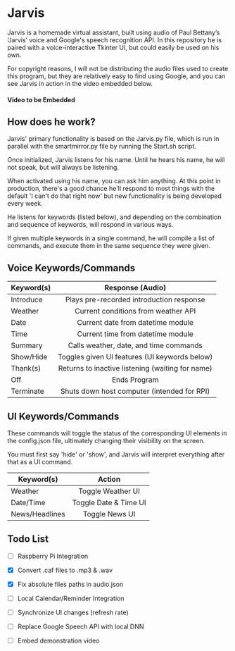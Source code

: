 # Jarvis #

Jarvis is a homemade virtual assistant, built using audio of Paul Bettany’s ‘Jarvis’ voice and Google's speech recognition API. In this repository he is paired with a voice-interactive Tkinter UI, but could easily be used on his own.

For copyright reasons, I will not be distributing the audio files used to create this program, but they are relatively easy to find using Google, and you can see Jarvis in action in the video embedded below.

#### Video to be Embedded ####


## How does he work? ##

Jarvis' primary functionality is based on the Jarvis.py file, which is run in parallel with the smartmirror.py file by running the Start.sh script.

Once initialized, Jarvis listens for his name. Until he hears his name, he will not speak, but will always be listening.

When activated using his name, you can ask him anything. At this point in production, there's a good chance he'll respond to most things with the default 'I can't do that right now' but new functionality is being developed every week. 

He listens for keywords (listed below), and depending on the combination and sequence of keywords, will respond in various ways.

If given multiple keywords in a single command, he will compile a list of commands, and execute them in the same sequence they were given.


## Voice Keywords/Commands ##

| Keyword(s)    | Response  (Audio)                                |
| ------------- |:------------------------------------------------:|
| Introduce     | Plays pre-recorded introduction response         |
| Weather       | Current conditions from weather API              |
| Date          | Current date from datetime module                |
| Time          | Current time from datetime module                |
| Summary       | Calls weather, date, and time commands           |
| Show/Hide     | Toggles given UI features (UI keywords below)    |
| Thank(s)      | Returns to inactive listening (waiting for name) |
| Off           | Ends Program                                     |
| Terminate     | Shuts down host computer (intended for RPI)      |



## UI Keywords/Commands ##

These commands will toggle the status of the corresponding UI elements in the config.json file, ultimately changing their visibility on the screen.

You must first say 'hide' or 'show', and Jarvis will interpret everything after that as a UI command.

| Keyword(s)    | Action                  |
| ------------- |:-----------------------:|
| Weather       | Toggle Weather UI       |
| Date/Time     | Toggle Date & Time UI   |
| News/Headlines| Toggle News UI          |



## Todo List ##

- [ ] Raspberry Pi Integration
- [x] Convert .caf files to .mp3 & .wav
- [x] Fix absolute files paths in audio.json
- [ ] Local Calendar/Reminder Integration
- [ ] Synchronize UI changes (refresh rate)
- [ ] Replace Google Speech API with local DNN
- [ ] Embed demonstration video

